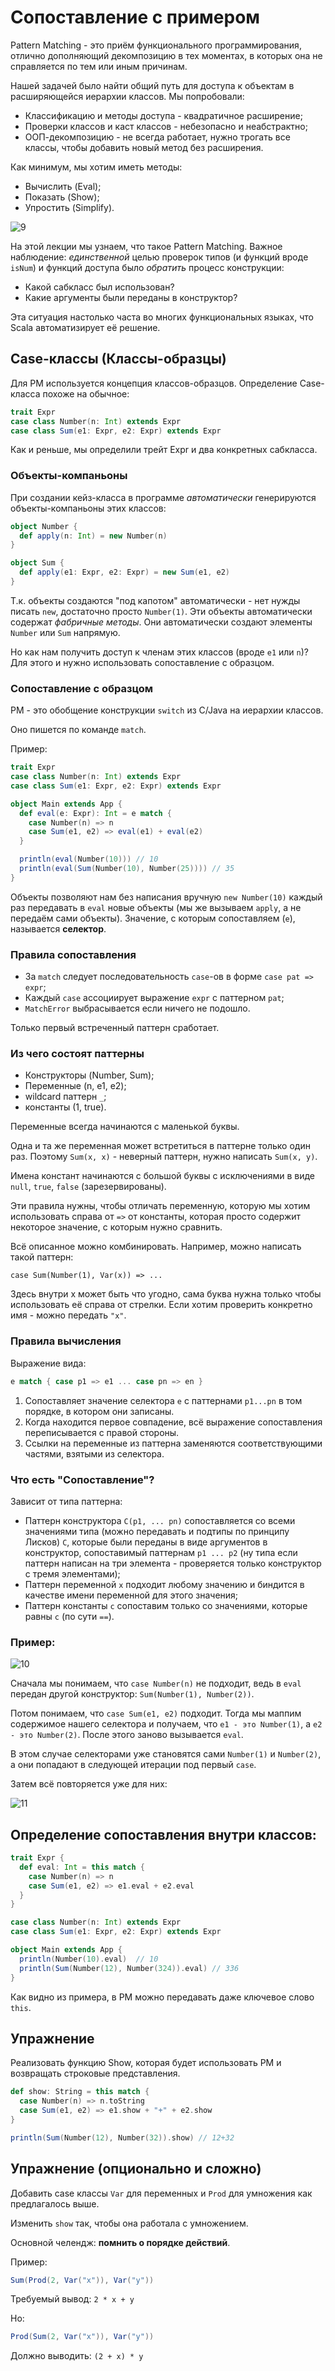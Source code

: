 # Сопоставление с примером

Pattern Matching - это приём функционального программирования, отлично дополняющий декомпозицию в тех моментах, в которых она не справляется по тем или иным причинам.

Нашей задачей было найти общий путь для доступа к объектам в расширяющейся иерархии классов. Мы попробовали:

- Классификацию и методы доступа - квадратичное расширение;
- Проверки классов и каст классов - небезопасно и неабстрактно;
- ООП-декомпозицию - не всегда работает, нужно трогать все классы, чтобы добавить новый метод без расширения.

Как минимум, мы хотим иметь методы:

- Вычислить (Eval);
- Показать (Show);
- Упростить (Simplify).

![9](img/9.png)


На этой лекции мы узнаем, что такое Pattern Matching. Важное наблюдение: *единственной* целью проверок типов (и функций вроде `isNum`) и функций доступа было *обратить* процесс конструкции:

- Какой сабкласс был использован?
- Какие аргументы были переданы в конструктор?

Эта ситуация настолько часта во многих функциональных языках, что Scala автоматизирует её решение. 


## Case-классы (Классы-образцы)

Для PM используется концепция классов-образцов. Определение Case-класса похоже на обычное:

```scala
trait Expr
case class Number(n: Int) extends Expr
case class Sum(e1: Expr, e2: Expr) extends Expr
```

Как и реньше, мы определили трейт Expr и два конкретных сабкласса.


### Объекты-компаньоны

При создании кейз-класса в программе *автоматически* генерируются объекты-компаньоны этих классов:

```scala
object Number {
  def apply(n: Int) = new Number(n)
}

object Sum {
  def apply(e1: Expr, e2: Expr) = new Sum(e1, e2)
}
```

Т.к. объекты создаются "под капотом" автоматически - нет нужды писать `new`, достаточно просто `Number(1)`. Эти объекты автоматически содержат *фабричные методы*. Они автоматически создают элементы `Number` или `Sum` напрямую.

Но как нам получить доступ к членам этих классов (вроде `e1` или `n`)? Для этого и нужно использовать сопоставление с образцом.


### Сопоставление с образцом

PM - это обобщение конструкции `switch` из C/Java на иерархии классов.

Оно пишется по команде `match`.

Пример:

```scala
trait Expr
case class Number(n: Int) extends Expr
case class Sum(e1: Expr, e2: Expr) extends Expr

object Main extends App {
  def eval(e: Expr): Int = e match {
    case Number(n) => n
    case Sum(e1, e2) => eval(e1) + eval(e2)
  }

  println(eval(Number(10))) // 10
  println(eval(Sum(Number(10), Number(25)))) // 35
}
```

Объекты позволяют нам без написания вручную `new Number(10)` каждый раз передавать в `eval` новые объекты (мы же вызываем `apply`, а не передаём сами объекты). Значение, с которым сопоставляем (`e`), называется **селектор**.


### Правила сопоставления

- За `match` следует последовательность `case`-ов в форме `case pat => expr`;
- Каждый `case` ассоциирует выражение `expr` с паттерном `pat`;
- `MatchError` выбрасывается если ничего не подошло.

Только первый встреченный паттерн сработает.


### Из чего состоят паттерны

- Конструкторы (Number, Sum);
- Переменные (n, e1, e2);
- wildcard паттерн `_`;
- константы (1, true).

Переменные всегда начинаются с маленькой буквы.

Одна и та же переменная может встретиться в паттерне только один раз. Поэтому `Sum(x, x)` - неверный паттерн, нужно написать `Sum(x, y)`.

Имена констант начинаются с большой буквы с исключениями в виде `null`, `true`, `false` (зарезервированы). 

Эти правила нужны, чтобы отличать переменную, которую мы хотим использовать справа от `=>` от константы, которая просто содержит некоторое значение, с которым нужно сравнить.

Всё описанное можно комбинировать. Например, можно написать такой паттерн:

`case Sum(Number(1), Var(x)) => ...`

Здесь внутри x может быть что угодно, сама буква нужна только чтобы использовать её справа от стрелки. Если хотим проверить конкретно имя - можно передать `"x"`.


### Правила вычисления

Выражение вида:

```scala
e match { case p1 => e1 ... case pn => en }
```

1. Сопоставляет значение селектора `e` с паттернами `p1...pn` в том порядке, в котором они записаны.
2. Когда находится первое совпадение, всё выражение сопоставления переписывается с правой стороны.
3. Ссылки на переменные из паттерна заменяются соответствующими частями, взятыми из селектора.


### Что есть "Сопоставление"?

Зависит от типа паттерна:

- Паттерн конструктора `C(p1, ... pn)` сопоставляется со всеми значениями типа (можно передавать и подтипы по принципу Лисков) `C`, которые были переданы в виде аргументов в конструктор, сопоставимый паттернам `p1 ... p2` (ну типа если паттерн написан на три элемента - проверяется только конструктор с тремя элементами);
- Паттерн переменной `x` подходит любому значению и биндится в качестве имени переменной для этого значения;
- Паттерн константы `c` сопоставим только со значениями, которые равны `c` (по сути `==`).


### Пример:

![10](img/10.png)

Сначала мы понимаем, что `case Number(n)` не подходит, ведь в `eval` передан другой конструктор: `Sum(Number(1), Number(2))`.

Потом понимаем, что `case Sum(e1, e2)` подходит. Тогда мы маппим содержимое нашего селектора и получаем, что `e1 - это Number(1)`, а `e2 - это Number(2)`. После этого заново вызывается `eval`.

В этом случае селекторами уже становятся сами `Number(1)` и `Number(2)`, а они попадают в следующей итерации под первый `case`.

Затем всё повторяется уже для них:

![11](img/11.png)


## Определение сопоставления внутри классов:

```scala
trait Expr {
  def eval: Int = this match {
    case Number(n) => n
    case Sum(e1, e2) => e1.eval + e2.eval
  }
}

case class Number(n: Int) extends Expr
case class Sum(e1: Expr, e2: Expr) extends Expr

object Main extends App {
  println(Number(10).eval)  // 10
  println(Sum(Number(12), Number(324)).eval) // 336
}
```

Как видно из примера, в PM можно передавать даже ключевое слово `this`.


## Упражнение

Реализовать функцию Show, которая будет использовать PM и возвращать строковые представления.

```scala
def show: String = this match {
  case Number(n) => n.toString
  case Sum(e1, e2) => e1.show + "+" + e2.show
}

println(Sum(Number(12), Number(32)).show) // 12+32
```


## Упражнение (опционально и сложно)

Добавить case классы `Var` для переменных и `Prod` для умножения как предлагалось выше.

Изменить `show` так, чтобы она работала с умножением.

Основной челендж: **помнить о порядке действий**.

Пример:

```scala
Sum(Prod(2, Var("x")), Var("y"))
```

Требуемый вывод: `2 * x + y`

Но:

```scala
Prod(Sum(2, Var("x")), Var("y"))
```

Должно выводить: `(2 + x) * y`